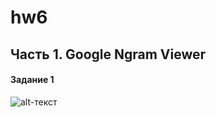 # hw6

## Часть 1. Google Ngram Viewer

#### Задание 1
![alt-текст](https://pp.userapi.com/c844320/v844320684/20e2a/ctOjE4ri1xg.jpg)
